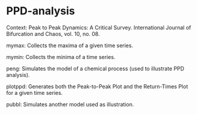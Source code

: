# PPD-analysis

Context: Peak to Peak Dynamics: A Critical Survey. International Journal of Bifurcation and Chaos, vol. 10, no. 08.

mymax: Collects the maxima of a given time series.

mymin: Collects the minima of a time series.

peng: Simulates the model of a chemical process (used to illustrate PPD analysis).

plotppd: Generates both the Peak-to-Peak Plot and the Return-Times Plot for a given time series.

pubbl: Simulates another model used as illustration.


